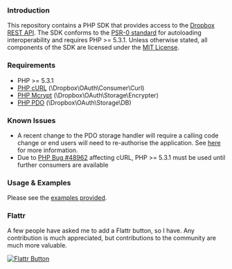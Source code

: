 ### Introduction

This repository contains a PHP SDK that provides access to the [Dropbox REST API][].
The SDK conforms to the [PSR-0 standard][] for autoloading interoperability and requires PHP >= 5.3.1. 
Unless otherwise stated, all components of the SDK are licensed under the [MIT License][].

### Requirements

* PHP >= 5.3.1
* [PHP cURL][] (\Dropbox\OAuth\Consumer\Curl)
* [PHP Mcrypt][] (\Dropbox\OAuth\Storage\Encrypter)
* [PHP PDO][] (\Dropbox\OAuth\Storage\DB)

### Known Issues

* A recent change to the PDO storage handler will require a calling code change or end users will need to re-authorise the application. See [here][PDO handler change] for more information.
* Due to [PHP Bug #48962][] affecting cURL, PHP >= 5.3.1 must be used until further consumers are available

### Usage & Examples

Please see the [examples provided][].

### Flattr

A few people have asked me to add a Flattr button, so I have. Any contribution is much appreciated, but contributions to the community are much more valuable.

[![Flattr Button](http://api.flattr.com/button/flattr-badge-large.png)][Flattr]

[Dropbox REST API]: https://www.dropbox.com/developers/reference/api
[PSR-0 standard]: https://github.com/php-fig/fig-standards/blob/master/accepted/PSR-0.md
[MIT License]: https://github.com/BenTheDesigner/Dropbox/blob/master/mit-license.md
[PHP cURL]: http://www.php.net/manual/en/book.curl.php
[PHP Mcrypt]: http://php.net/manual/en/book.mcrypt.php
[PHP PDO]: http://php.net/manual/en/book.pdo.php
[PHP Bug #48962]: https://bugs.php.net/bug.php?id=48962
[examples provided]: https://github.com/BenTheDesigner/Dropbox/tree/master/examples
[PDO handler change]: https://github.com/BenTheDesigner/Dropbox/commit/d407b7cf332877491e2c7e108a30102dd61d481b#commitcomment-1936563
[Flattr]: http://flattr.com/thing/1117838/
